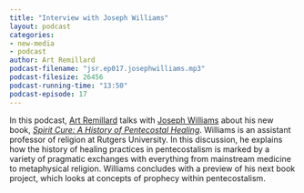 ```yaml
---
title: "Interview with Joseph Williams"
layout: podcast
categories:
- new-media
- podcast
author: Art Remillard
podcast-filename: "jsr.ep017.josephwilliams.mp3"
podcast-filesize: 26456
podcast-running-time: "13:50"
podcast-episode: 17
---
```


In this podcast, [Art Remillard][] talks with [Joseph Williams][] about
his new book, *[Spirit Cure: A History of Pentecostal Healing][]*.
Williams is an assistant professor of religion at Rutgers University. In
this discussion, he explains how the history of healing practices in
pentecostalism is marked by a variety of pragmatic exchanges with
everything from mainstream medicine to metaphysical religion. Williams
concludes with a preview of his next book project, which looks at
concepts of prophecy within pentecostalism.

  [Art Remillard]: http://francis.edu/arthur-remillard/
  [Joseph Williams]: http://religion.rutgers.edu/faculty-navmenu-117/core-faculty/507-joseph-w-williams-assistant-professor
  [Spirit Cure: A History of Pentecostal Healing]: http://www.oupcanada.com/catalog/9780199765676.html
